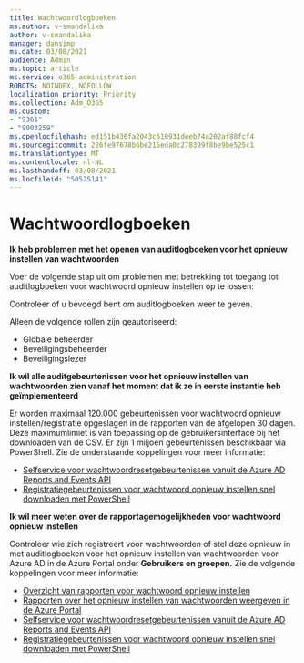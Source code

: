 ```yaml
---
title: Wachtwoordlogboeken
ms.author: v-smandalika
author: v-smandalika
manager: dansimp
ms.date: 03/08/2021
audience: Admin
ms.topic: article
ms.service: o365-administration
ROBOTS: NOINDEX, NOFOLLOW
localization_priority: Priority
ms.collection: Adm_O365
ms.custom:
- "9361"
- "9003259"
ms.openlocfilehash: ed151b436fa2043c610931deeb74a202af88fcf4
ms.sourcegitcommit: 226fe97678b6be215eda0c278399f8be9be525c1
ms.translationtype: MT
ms.contentlocale: nl-NL
ms.lasthandoff: 03/08/2021
ms.locfileid: "50525141"
---
```

# <a name="password-logs"></a>Wachtwoordlogboeken

**Ik heb problemen met het openen van auditlogboeken voor het opnieuw instellen van wachtwoorden**

Voer de volgende stap uit om problemen met betrekking tot toegang tot auditlogboeken voor wachtwoord opnieuw instellen op te lossen:

Controleer of u bevoegd bent om auditlogboeken weer te geven. 

Alleen de volgende rollen zijn geautoriseerd:
 - Globale beheerder
 - Beveiligingsbeheerder
 - Beveiligingslezer

**Ik wil alle auditgebeurtenissen voor het opnieuw instellen van wachtwoorden zien vanaf het moment dat ik ze in eerste instantie heb geïmplementeerd**

Er worden maximaal 120.000 gebeurtenissen voor wachtwoord opnieuw instellen/registratie opgeslagen in de rapporten van de afgelopen 30 dagen. Deze maximumlimiet is van toepassing op de gebruikersinterface bij het downloaden van de CSV. Er zijn 1 miljoen gebeurtenissen beschikbaar via PowerShell.
Zie de onderstaande koppelingen voor meer informatie:

- [Selfservice voor wachtwoordresetgebeurtenissen vanuit de Azure AD Reports and Events API](https://docs.microsoft.com/azure/active-directory/authentication/howto-sspr-reporting)
- [Registratiegebeurtenissen voor wachtwoord opnieuw instellen snel downloaden met PowerShell](https://docs.microsoft.com/azure/active-directory/authentication/howto-sspr-reporting)

**Ik wil meer weten over de rapportagemogelijkheden voor wachtwoord opnieuw instellen**

Controleer wie zich registreert voor wachtwoorden of stel deze opnieuw in met auditlogboeken voor het opnieuw instellen van wachtwoorden voor Azure AD in de Azure Portal onder **Gebruikers en groepen.**
Zie de volgende koppelingen voor meer informatie:

- [Overzicht van rapporten voor wachtwoord opnieuw instellen](https://docs.microsoft.com/azure/active-directory/authentication/howto-sspr-reporting)
- [Rapporten over het opnieuw instellen van wachtwoorden weergeven in de Azure Portal](https://docs.microsoft.com/azure/active-directory/authentication/howto-sspr-reporting)
- [Selfservice voor wachtwoordresetgebeurtenissen vanuit de Azure AD Reports and Events API](https://docs.microsoft.com/azure/active-directory/authentication/howto-sspr-reporting)
- [Registratiegebeurtenissen voor wachtwoord opnieuw instellen snel downloaden met PowerShell](https://docs.microsoft.com/azure/active-directory/authentication/howto-sspr-reporting)


